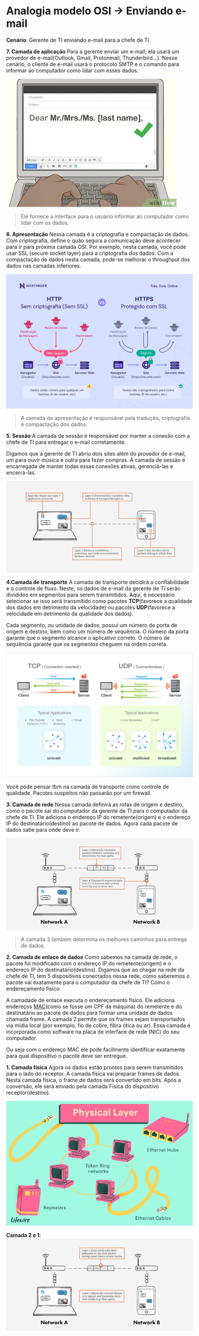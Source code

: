 # Analogia modelo OSI → Enviando e-mail

**Cenário**: Gerente de TI enviando e-mail para a chefe de TI.

**7. Camada de aplicação**
Para a gerente enviar um e-mail, ela usará um provedor de e-mail(Outlook, Gmail, Protonmail, Thunderbird...). Nesse cenário, o cliente de e-mail usará o protocolo SMTP e o comando para informar ao computador como lidar com esses dados.

![send email](../pics/7.sendemail.webp)
> Ele fornece a interface para o usuário informar ao computador como lidar com os dados.

**6. Apresentação**
Nessa camada é a criptografia e compactação de dados. Com criptografia, define o quão segura a comunicação deve acontecer para ir para próxima camada OSI. Por exemplo, nesta camada, você pode usar SSL (secure socket layer) para a criptografia dos dados. Com a compactação de dados nesta camada, pode-se melhorar o throughput dos dados nas camadas inferiores.

![send email](../pics/6.sendemail.png)
> A camada de apresentação é responsável pela tradução, criptografia e compactação dos dados.

**5. Sessão**
A camada de sessão é responsável por manter a conexão com a chefe de TI para entregar o e-mail corretamente.

Digamos que a gerente de TI abriu dois sites além do provedor de e-mail, um para ouvir música e outra para fazer compras. A camada de sessão é encarregada de manter todas essas conexões ativas, gerenciá-las e encerrá-las.

![send email](../pics//5sendemail.webp)

**4.Camada de transporte**
A camada de transporte decidirá a confiabilidade e o controle de fluxo. Neste, os dados de e-mail da gerente de TI serão divididos em segmentos para serem transmitidos. Aqui, é necessário selecionar se isso será transmitido como pacotes **TCP**(favorece a qualidade dos dados em detrimento da velocidade) ou pacotes **UDP**(favorece a velocidade em detrimento da qualidade dos dados).

Cada segmento, ou unidade de dados, possui um número de porta de origem e destino, bem como um número de sequência. O número da porta garante que o segmento alcance o aplicativo correto. O número de sequência garante que os segmentos cheguem na ordem correta.

![send email](../pics/4sendemail.jpg)

Você pode pensar tbm na camada de transporte como controle de qualidade. Pacotes suspeitos não passarão por um firewall.

**3. Camada de rede**
Nessa camada definirá as rotas de origem e destino, como o pacote sai do computador da gerente de TI para o computador da chefe de TI. Ele adiciona o endereço IP do remetente(origem) e o endereço IP do destinatário(destino) ao pacote de dados. Agora cada pacote de dados sabe para onde deve ir.

![send email](../pics/3sendemail.webp)

>A camada 3 também determina os melhores caminhos para entrega de dados.

**2. Camada de enlace de dados**
Como sabemos na camada de rede, o pacote foi modificado com o endereço IP do remetente(origem) e o endereço IP do destinatário(destino). Digamos que ao chegar na rede da chefe de TI, tem 5 dispositivos conectados nessa rede, como saberemos o pacote vai exatamente para o computador da chefe de TI? Como o endereçamento físico.

A camadade de enlace executa o endereçamento físico. Ele adiciona endereços [MAC](outrosConceitos.md#endereço-mac)(como se fosse um CPF da máquina) do remetente e do destinatário ao pacote de dados para formar uma unidade de dados chamada frame. A camada 2 permite que os frames sejam transportados via mídia local (por exemplo, fio de cobre, fibra ótica ou ar). Essa camada é incorporada como software na placa de interface de rede (NIC) do seu computador.

Ou seja com o endereço MAC ele pode facilmente identificar exatamente para qual dispositivo o pacote deve ser entregue.

**1. Camada física**
Agora os dados estão prontos para serem transmitidos para o lado do receptor. A camada física vai preparar frames de dados. Nesta camada física, o frame de dados será convertido em bits. Após a conversão, ele será enviado pela camada Física do dispositivo receptor(destino).

![send email](../pics/1.1sendemail.webp)

**Camada 2 e 1**:
![send email](../pics/1.sendemail.webp)
